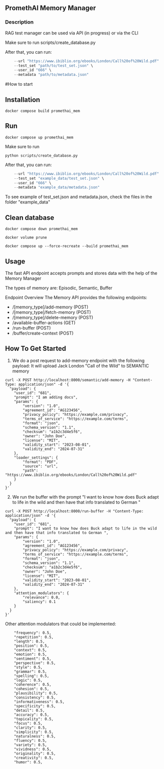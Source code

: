 ## PromethAI Memory Manager



### Description


RAG test manager can be used via API (in progress) or via the CLI

Make sure to run scripts/create_database.py

After that, you can run: 

``` python test_runner.py \
    --url "https://www.ibiblio.org/ebooks/London/Call%20of%20Wild.pdf" \
    --test_set "path/to/test_set.json" \
    --user_id "666" \
    --metadata "path/to/metadata.json" 
```


#How to start 

## Installation

```docker compose build promethai_mem   ```

## Run

```docker compose up promethai_mem   ```

Make sure to run 

``` python scripts/create_database.py ```

After that, you can run: 

``` python test_runner.py \
    --url "https://www.ibiblio.org/ebooks/London/Call%20of%20Wild.pdf" \
    --test_set "example_data/test_set.json" \
    --user_id "666" \
    --metadata "example_data/metadata.json"

```

To see example of test_set.json and metadata.json, check the files in the folder "example_data"


## Clean database

```docker compose down promethai_mem   ```


```docker volume prune  ```

``` docker compose up --force-recreate --build promethai_mem ```


## Usage

The fast API endpoint accepts prompts and stores data with the help of the Memory Manager

The types of memory are: Episodic, Semantic, Buffer

Endpoint Overview
The Memory API provides the following endpoints:

- /[memory_type]/add-memory (POST)
- /[memory_type]/fetch-memory (POST)
- /[memory_type]/delete-memory (POST)
- /available-buffer-actions (GET)
- /run-buffer (POST)
- /buffer/create-context (POST)



## How To Get Started

1. We do a post request to add-memory endpoint with the following payload:
It will upload Jack London "Call of the Wild" to SEMANTIC memory
```
curl -X POST http://localhost:8000/semantic/add-memory -H "Content-Type: application/json" -d '{
  "payload": {
    "user_id": "681",
    "prompt": "I am adding docs",
    "params": {
        "version": "1.0",
        "agreement_id": "AG123456",
        "privacy_policy": "https://example.com/privacy",
        "terms_of_service": "https://example.com/terms",
        "format": "json",
        "schema_version": "1.1",
        "checksum": "a1b2c3d4e5f6",
        "owner": "John Doe",
        "license": "MIT",
        "validity_start": "2023-08-01",
        "validity_end": "2024-07-31"
    },
    "loader_settings": {
        "format": "PDF",
        "source": "url",
        "path": "https://www.ibiblio.org/ebooks/London/Call%20of%20Wild.pdf"
    }
  }
}'
```

2. We run the buffer with the prompt "I want to know how does Buck adapt to life in the wild and then have that info translated to German "

```
curl -X POST http://localhost:8000/run-buffer -H "Content-Type: application/json" -d '{
  "payload": {
    "user_id": "681",
    "prompt": "I want to know how does Buck adapt to life in the wild and then have that info translated to German ",
    "params": {
        "version": "1.0",
        "agreement_id": "AG123456",
        "privacy_policy": "https://example.com/privacy",
        "terms_of_service": "https://example.com/terms",
        "format": "json",
        "schema_version": "1.1",
        "checksum": "a1b2c3d4e5f6",
        "owner": "John Doe",
        "license": "MIT",
        "validity_start": "2023-08-01",
        "validity_end": "2024-07-31"
    },
    "attention_modulators": {
        "relevance": 0.0,
        "saliency": 0.1
    }
  }
}'
```


Other attention modulators that could be implemented: 

        "frequency": 0.5, 
        "repetition": 0.5,
        "length": 0.5,
        "position": 0.5,
        "context": 0.5,
        "emotion": 0.5,
        "sentiment": 0.5,
        "perspective": 0.5,
        "style": 0.5,
        "grammar": 0.5,
        "spelling": 0.5,
        "logic": 0.5,
        "coherence": 0.5,
        "cohesion": 0.5,
        "plausibility": 0.5,
        "consistency": 0.5,
        "informativeness": 0.5,
        "specificity": 0.5,
        "detail": 0.5,
        "accuracy": 0.5,
        "topicality": 0.5,
        "focus": 0.5,
        "clarity": 0.5,
        "simplicity": 0.5,
        "naturalness": 0.5,
        "fluency": 0.5,
        "variety": 0.5,
        "vividness": 0.5,
        "originality": 0.5,
        "creativity": 0.5,
        "humor": 0.5,
